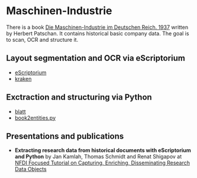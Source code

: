# Maschinen-Industrie

There is a book [Die Maschinen-Industrie im Deutschen Reich. 1937](https://www.booklooker.de/Bücher/Herbert-Herausgeber-PATSCHAN+Die-Maschinen-Industrie-im-Deutschen-Reich-1937-Herausgegeben-von-der/id/A02AzBP601ZZO?zid=u6ekt94it1qh64m1kuur86vcqn) written by Herbert Patschan. It contains historical basic company data. The goal is to scan, OCR and structure it.

## Layout segmentation and OCR via eScriptorium

* [eScriptorium](https://github.com/UB-Mannheim/escriptorium)
* [kraken](https://github.com/mittagessen/kraken)

## Exctraction and structuring via Python

* [blatt](https://github.com/UB-Mannheim/blatt)
* [book2entities.py](https://github.com/UB-Mannheim/blatt/blob/main/projects/MI1937/book2entities.py)

## Presentations and publications

* **Extracting research data from historical documents with eScriptorium and Python** by Jan Kamlah, Thomas Schmidt and Renat Shigapov at [NFDI Focused Tutorial on Capturing, Enriching, Disseminating Research Data Objects](https://www.berd-nfdi.de/focused-tutorial-on-capturing-enriching-disseminating-research-data-objects)
